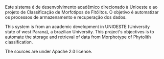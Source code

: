 Este sistema é de desenvolvimento acadêmico direcionado à Unioeste e ao projeto de Classificação de Morfotipos de Fitólitos. O objetivo é automatizar os processos de armazenamento e recuperação dos dados.

This system is from an academic development in UNIOESTE (University state of west Parana), a brazilian University. This project's objectives is to automate the storage and retrieval of data from Morphotype of Phytolith classification.

The sources are under Apache 2.0 license.